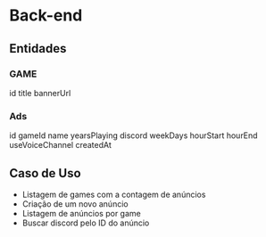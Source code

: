 # Back-end

## Entidades

### GAME

id
title
bannerUrl

### Ads

id
gameId
name
yearsPlaying
discord
weekDays
hourStart
hourEnd
useVoiceChannel
createdAt

## Caso de Uso

- Listagem de games com a contagem de anúncios
- Criação de um novo anúncio
- Listagem de anúncios por game
- Buscar discord pelo ID do anúncio
